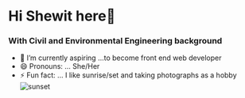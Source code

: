 # Hi Shewit here👋
### With Civil and Environmental Engineering background



- 🌱 I’m currently aspiring ...to become front end web developer
- 😄 Pronouns: ... She/Her
- ⚡ Fun fact: ... I like sunrise/set and taking photographs as a hobby
![sunset](https://user-images.githubusercontent.com/89597132/131095413-34e48bd1-f94e-46a8-840a-ebf5e46cee88.JPG)


